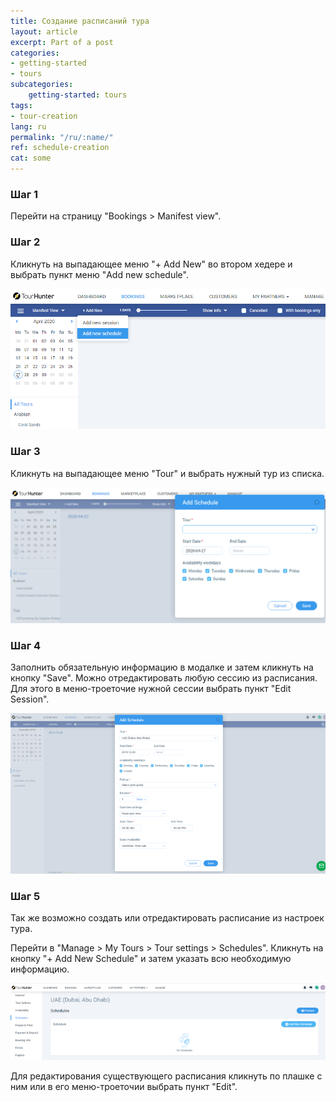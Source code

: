 ```yaml
---
title: Создание расписаний тура
layout: article
excerpt: Part of a post
categories: 
- getting-started
- tours
subcategories:
    getting-started: tours
tags:
- tour-creation
lang: ru
permalink: "/ru/:name/"
ref: schedule-creation
cat: some
---
```


### **Шаг 1**

Перейти на страницу "Bookings > Manifest view".

### **Шаг 2**

Кликнуть на выпадающее меню "+ Add New" во втором хедере и выбрать пункт меню "Add new schedule".

![Creating_a_tour_schedules1](/assets/images/creating_a_tour_schedules1.png)

### **Шаг 3**

Кликнуть на выпадающее меню "Tour" и выбрать нужный тур из списка.

![Creating_a_tour_schedules3](/assets/images/creating_a_tour_schedules3.png)

### **Шаг 4**

Заполнить обязательную информацию в модалке и затем кликнуть на кнопку "Save". Можно отредактировать любую сессию из расписания. Для этого в меню-троеточие нужной сессии выбрать пункт "Edit Session".

![Creating_a_tour_schedules4](/assets/images/creating_a_tour_schedules4.png)

### **Шаг 5**

Так же возможно создать или отредактировать расписание из настроек тура.

Перейти в "Manage > My Tours > Tour settings > Schedules". Кликнуть на кнопку "+ Add New Schedule" и затем указать всю необходимую информацию. 

![Creating_a_tour_schedules2](/assets/images/creating_a_tour_schedules2.png)

Для редактирования существующего расписания кликнуть по плашке с ним или в его меню-троеточии выбрать пункт "Edit".